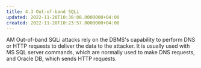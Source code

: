 ```yaml
---
title: 4.3 Out-of-band SQLi
updated: 2022-11-28T10:38:08.0000000+04:00
created: 2022-11-28T10:23:57.0000000+04:00
---
```


AM
Out-of-band SQLi attacks rely on the DBMS's capability to perform DNS or HTTP requests to deliver the data to the attacker. It is usually used with MS SQL server commands, which are normally used to make DNS requests, and Oracle DB, which sends HTTP requests.
